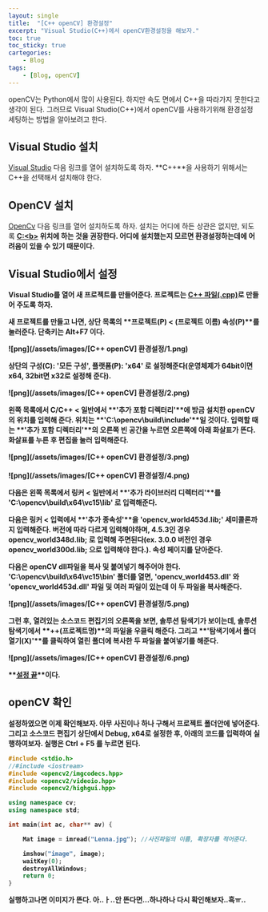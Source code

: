 ```yaml
---
layout: single
title:  "[C++ openCV] 환경설정"
excerpt: "Visual Studio(C++)에서 openCV환경설정을 해보자."
toc: true
toc_sticky: true
cartegories:
    - Blog
tags:
    - [Blog, openCV]
---
```

openCV는 Python에서 많이 사용된다. 하지만 속도 면에서 C++을 따라가지 못한다고 생각이 된다. 그러므로 Visual Studio(C++)에서 openCV를 사용하기위해 환경설정 세팅하는 방법을 알아보려고 한다.

## Visual Studio 설치
[Visual Studio](https://visualstudio.microsoft.com/ko/) 다음 링크를 열어 설치하도록 하자. **C++**을 사용하기 위해서는 C++을 선택해서 설치해야 한다.

## OpenCV 설치
[OpenCv](https://opencv.org/releases/) 다음 링크를 열어 설치하도록 하자. 설치는 어디에 하든 상관은 없지만, 되도록 <u><b>C:\<b></u> 위치에 하는 것을 권장한다. **어디에 설치했는지 모르면 환경설정하는데에 어려움이 있을 수 있기 때문이다.**

## Visual Studio에서 설정
Visual Studio를 열어 **새 프로젝트를** 만들어준다.
프로젝트는 <u>**C++ 파일(.cpp)**</u>로 만들어 주도록 하자.

새 프로젝트를 만들고 나면, 상단 목록의 **프로젝트(P) < (프로젝트 이름) 속성(P)**를 눌러준다. 단축키는 **Alt+F7** 이다.

![png](/assets/images/[C++ openCV] 환경설정/1.png)

상단의 **구성(C): '모든 구성', 플랫폼(P): 'x64'** 로 설정해준다(운영체제가 64bit이면 x64, 32bit면 x32로 설정해 준다).

![png](/assets/images/[C++ openCV] 환경설정/2.png)

왼쪽 목록에서 **C/C++ < 일반**에서 **'추가 포함 디렉터리'**에 방금 설치한 openCV의 위치를 입력해 준다. 위치는 **'C:\opencv\build\include'**일 것이다. 
입력할 때는 **'추가 포함 디렉터리'**의 오른쪽 빈 공간을 누르면 오른쪽에 아래 **화살표**가 뜬다. 화살표를 누른 후 **편집**을 눌러 입력해준다.

![png](/assets/images/[C++ openCV] 환경설정/3.png)<br><br>
![png](/assets/images/[C++ openCV] 환경설정/4.png)

다음은 왼쪽 목록에서 **링커 < 일반**에서 **'추가 라이브러리 디렉터리'**를 **'C:\opencv\build\x64\vc15\lib'** 로 입력해준다.

다음은 **링커 < 입력**에서 **'추가 종속성'**을 **'opencv_world453d.lib;'** **세미콜론**까지 입력해준다. **버전에 따라 다르게 입력**해야하며, 4.5.3인 경우 opencv_world348d.lib; 로 입력해 주면된다(ex. 3.0.0 버전인 경우 opencv_world300d.lib; 으로 입력해야 한다.).
속성 페이지를 닫아준다.

다음은 **openCV dll파일**을 **복사** 및 **붙여넣기** 해주어야 한다. **'C:\opencv\build\x64\vc15\bin'** 폴더를 열면, **'opencv_world453.dll'** 와 **'opencv_world453d.dll'** 파일 및 여러 파일이 있는데 이 두 파일을 복사해준다. 

![png](/assets/images/[C++ openCV] 환경설정/5.png)

그런 후, 열려있는 소스코드 편집기의 오른쪽을 보면, **솔루션 탐색기**가 보이는데, 솔루션 탐색기에서 **++(프로젝트명)**의 파일을 **우클릭** 해준다. 그리고 **'탐색기에서 폴더 열기(X)'**를 클릭하여 열린 폴더에 복사한 두 파일을 **붙여넣기**를 해준다.

![png](/assets/images/[C++ openCV] 환경설정/6.png)

**<u>설정 끝</u>**이다.

## openCV 확인
설정하였으면 이제 **확인**해보자.
아무 사진이나 하나 구해서 프로젝트 폴더안에 넣어준다. 그리고 소스코드 편집기 상단에서 **Debug, x64**로 설정한 후, 아래의 코드를 입력하여 실행하여보자. 실행은 Ctrl + F5 를 누르면 된다.

```c++
#include <stdio.h>
//#include <iostream>
#include <opencv2/imgcodecs.hpp>
#include <opencv2/videoio.hpp>
#include <opencv2/highgui.hpp>

using namespace cv;
using namespace std;

int main(int ac, char** av) {

	Mat image = imread("Lenna.jpg"); //사진파일의 이름, 확장자를 적어준다.

	imshow("image", image);
	waitKey(0);
	destroyAllWindows;
	return 0;
}
```

실행하고나면 이미지가 뜬다. 아..ㅏ..안 뜬다면...하나하나 다시 확인해보자..흑ㅠ..